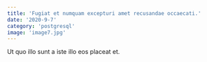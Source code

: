 ```yaml
---
title: 'Fugiat et numquam excepturi amet recusandae occaecati.'
date: '2020-9-7'
category: 'postgresql'
image: 'image7.jpg'
---
```


Ut quo illo sunt a iste illo eos placeat et.
